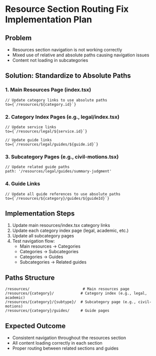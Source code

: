 # Resource Section Routing Fix Implementation Plan

## Problem
- Resources section navigation is not working correctly
- Mixed use of relative and absolute paths causing navigation issues
- Content not loading in subcategories

## Solution: Standardize to Absolute Paths

### 1. Main Resources Page (index.tsx)
```tsx
// Update category links to use absolute paths
to={`/resources/${category.id}`}
```

### 2. Category Index Pages (e.g., legal/index.tsx)
```tsx
// Update service links
to={`/resources/legal/${service.id}`}

// Update guide links
to={`/resources/legal/guides/${guide.id}`}
```

### 3. Subcategory Pages (e.g., civil-motions.tsx)
```tsx
// Update related guide paths
path: '/resources/legal/guides/summary-judgment'
```

### 4. Guide Links
```tsx
// Update all guide references to use absolute paths
to={`/resources/${category}/guides/${guideId}`}
```

## Implementation Steps

1. Update main resources/index.tsx category links
2. Update each category index page (legal, academic, etc.)
3. Update all subcategory pages
4. Test navigation flow:
   - Main resources → Categories
   - Categories → Subcategories
   - Categories → Guides
   - Subcategories → Related guides

## Paths Structure

```
/resources/                        # Main resources page
/resources/{category}/            # Category index (e.g., legal, academic)
/resources/{category}/{subtype}/  # Subcategory page (e.g., civil-motions)
/resources/{category}/guides/     # Guide pages
```

## Expected Outcome
- Consistent navigation throughout the resources section
- All content loading correctly in each section
- Proper routing between related sections and guides